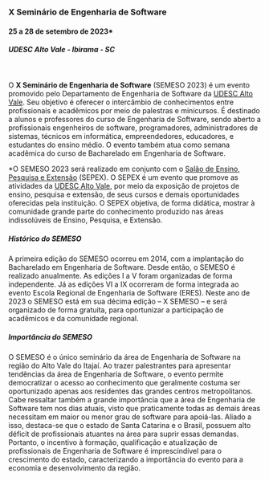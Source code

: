 
### X Seminário de Engenharia de Software 

#### 25 a 28 de setembro de 2023*

##### UDESC Alto Vale - Ibirama - SC
&nbsp;

O <strong>X Seminário de Engenharia de Software</strong> (SEMESO 2023) é um evento promovido pelo Departamento de Engenharia de Software da [UDESC Alto Vale][ceavi]. Seu objetivo é oferecer o intercâmbio de conhecimentos entre profissionais e acadêmicos por meio de palestras e minicursos. É destinado a alunos e professores do curso de Engenharia de Software, sendo aberto a profissionais engenheiros de software, programadores, administradores de sistemas, técnicos em informática, empreendedores, educadores, e estudantes do ensino médio. O evento também atua como semana acadêmica do curso de Bacharelado em Engenharia de Software.

*O SEMESO 2023 será realizado em conjunto com o [Salão de Ensino, Pesquisa e Extensão][sepex] (SEPEX). O SEPEX é um evento que promove as atividades da [UDESC Alto Vale][ceavi], por meio da exposição de projetos de ensino, pesquisa e extensão, de seus cursos e demais oportunidades oferecidas pela instituição. O SEPEX objetiva, de forma didática, mostrar à comunidade grande parte do conhecimento produzido nas áreas indissolúveis de Ensino, Pesquisa, e Extensão.


##### Histórico do SEMESO

A primeira edição do SEMESO ocorreu em 2014, com a implantação do Bacharelado em Engenharia de Software. Desde então, o SEMESO é realizado anualmente. As edições I a V foram organizadas de forma independente. Já as edições VI a IX ocorreram de forma integrada ao evento Escola Regional de Engenharia de Software (ERES). Neste ano de 2023 o SEMESO está em sua décima edição – X SEMESO – e será organizado de forma gratuita, para oportunizar a participação de acadêmicos e da comunidade regional.

##### Importância do SEMESO

O SEMESO é o único seminário da área de Engenharia de Software na região do Alto Vale do Itajaí. Ao trazer palestrantes para apresentar tendências da área de Engenharia de Software, o evento permite democratizar o acesso ao conhecimento que geralmente costuma ser oportunizado apenas aos residentes das grandes centros metropolitanos. Cabe ressaltar também a grande importância que a área de Engenharia de Software tem nos dias atuais, visto que praticamente todas as demais áreas necessitam em maior ou menor grau de software para apoiá-las. Aliado a isso, destaca-se que o estado de Santa Catarina e o Brasil, possuem alto déficit de profissionais atuantes na área para suprir essas demandas. Portanto, o incentivo à formação, qualificação e atualização de profissionais de Engenharia de Software é imprescindível para o crescimento do estado, caracterizando a importância do evento para a economia e desenvolvimento da região. 



[ceavi]: https://www.ceavi.udesc.br
[sepex]: https://www.udesc.br/ceavi/sepex
